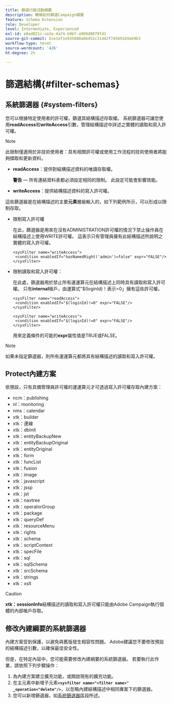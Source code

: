 ```yaml
---
title: 篩選行銷活動綱要
description: 瞭解如何篩選Campaign綱要
feature: Schema Extension
role: Developer
level: Intermediate, Experienced
exl-id: e8ad021c-ce2e-4a74-b9bf-a989d8879fd1
source-git-commit: 2ce1ef1e935080a66452c31442f745891b9ab9b3
workflow-type: tm+mt
source-wordcount: '426'
ht-degree: 2%

---
```


# 篩選結構{#filter-schemas}

## 系統篩選器 {#system-filters}

您可以根據特定使用者的許可權，篩選其結構描述存取權。 系統篩選器可讓您使用&#x200B;**readAccess**&#x200B;和&#x200B;**writeAccess**&#x200B;引數，管理結構描述中詳述之實體的讀取和寫入許可權。

>[!NOTE]
>
>此限制僅適用於非技術使用者：具有相關許可權或使用工作流程的技術使用者將能夠擷取和更新資料。

* **readAccess**：提供對結構描述資料的唯讀存取權。

  **警告** — 所有連結資料表都必須設定相同的限制。 此設定可能會影響效能。

* **writeAccess**：提供結構描述資料的寫入許可權。

這些篩選器是在結構描述的主要&#x200B;**元素**&#x200B;層級輸入的，如下列範例所示，可以形成以限制存取。

* 限制寫入許可權

  在此，篩選器是用來在沒有ADMINISTRATION許可權的情況下禁止操作員在結構描述上使用WRITE許可權。 這表示只有管理員擁有此結構描述所說明之實體的寫入許可權。

  ```
  <sysFilter name="writeAccess">      
   <condition enabledIf="hasNamedRight('admin')=false" expr="FALSE"/>    
  </sysFilter>
  ```

* 限制讀取和寫入許可權：

  在此處，篩選器用於禁止所有運運算元在結構描述上同時具有讀取和寫入許可權。 只有&#x200B;**internal**&#x200B;帳戶，由運算式&quot;$(loginId)！表示=0」擁有這些許可權。

  ```
  <sysFilter name="readAccess"> 
   <condition enabledIf="$(loginId)!=0" expr="FALSE"/>
  </sysFilter>
  
  <sysFilter name="writeAccess">  
   <condition enabledIf="$(loginId)!=0" expr="FALSE"/>
  </sysFilter>
  ```

  用來定義條件的可能的&#x200B;**expr**&#x200B;屬性值是TRUE或FALSE。

>[!NOTE]
>
>如果未指定篩選器，則所有運運算元都將具有結構描述的讀取和寫入許可權。

## Protect內建方案

依預設，只有具備管理員許可權的運運算元才可透過寫入許可權存取內建方案：

* ncm：publishing
* nl：monitoring
* nms：calendar
* xtk：builder
* xtk：連線
* xtk：dbInit
* xtk：entityBackupNew
* xtk：entityBackupOriginal
* xtk：entityOriginal
* xtk：form
* xtk：funcList
* xtk：fusion
* xtk：image
* xtk：javascript
* xtk：jssp
* xtk：jst
* xtk：navtree
* xtk：operatorGroup
* xtk：package
* xtk：queryDef
* xtk：resourceMenu
* xtk：rights
* xtk：schema
* xtk：scriptContext
* xtk：specFile
* xtk：sql
* xtk：sqlSchema
* xtk：srcSchema
* xtk：strings
* xtk：xslt

>[!CAUTION]
>
>**xtk：sessionInfo**&#x200B;結構描述的讀取和寫入許可權只能由Adobe Campaign執行個體的內部帳戶存取。

## 修改內建綱要的系統篩選器

內建方案受到保護，以避免與舊版發生相容性問題。 Adobe建議您不要修改預設的結構描述引數，以確保最佳安全性。

但是，在特定內容中，您可能需要修改內建綱要的系統篩選器。 若要執行此作業，請依照下列步驟操作：

1. 為內建方案建立擴充功能，或開啟現有的擴充功能。
1. 在主元素中新增子元素&#x200B;**`<sysfilter name="<filter name>" _operation="delete"/>`**，以忽略內建結構描述中相同專案下的篩選器。
1. 您可以新增篩選器，如[系統篩選器](#system-filters)區段所述。
